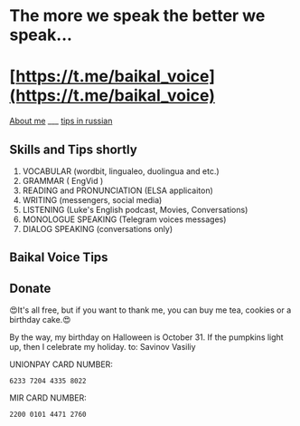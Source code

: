 # The more we speak the better we speak...
# [https://t.me/baikal_voice](https://t.me/baikal_voice)

[About me](src/common/1.bio.md) ___  [tips in russian](src/common/2.russian-tips.md)



## Skills and Tips shortly
1. VOCABULAR (wordbit, lingualeo, duolingua and etc.)
2. GRAMMAR ( EngVid )
3. READING and PRONUNCIATION (ELSA applicaiton)
4. WRITING (messengers, social media)
5. LISTENING (Luke's English podcast, Movies, Conversations)
6. MONOLOGUE SPEAKING (Telegram voices messages)
7. DIALOG SPEAKING (conversations only)

## Baikal Voice Tips

## Donate
😍It's all free, but if you want to thank me, you can buy me tea, cookies or a birthday cake.😍 

By the way, my birthday on Halloween is October 31. If the pumpkins light up, then I celebrate my holiday.
to: Savinov Vasiliy

UNIONPAY CARD NUMBER: 
```
6233 7204 4335 8022
```

MIR CARD NUMBER:
```
2200 0101 4471 2760
```